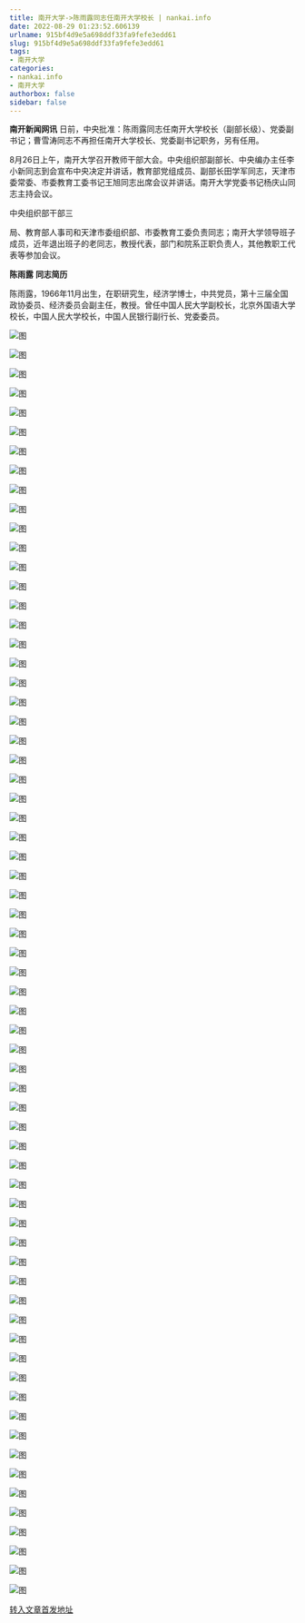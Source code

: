 ```yaml
---
title: 南开大学->陈雨露同志任南开大学校长 | nankai.info
date: 2022-08-29 01:23:52.606139
urlname: 915bf4d9e5a698ddf33fa9fefe3edd61
slug: 915bf4d9e5a698ddf33fa9fefe3edd61
tags: 
- 南开大学
categories:
- nankai.info
- 南开大学
authorbox: false
sidebar: false
---
```

**南开新闻网讯** 日前，中央批准：陈雨露同志任南开大学校长（副部长级）、党委副书记；曹雪涛同志不再担任南开大学校长、党委副书记职务，另有任用。

8月26日上午，南开大学召开教师干部大会。中央组织部副部长、中央编办主任李小新同志到会宣布中央决定并讲话，教育部党组成员、副部长田学军同志，天津市委常委、市委教育工委书记王旭同志出席会议并讲话。南开大学党委书记杨庆山同志主持会议。

中央组织部干部三
<!--more-->
局、教育部人事司和天津市委组织部、市委教育工委负责同志；南开大学领导班子成员，近年退出班子的老同志，教授代表，部门和院系正职负责人，其他教职工代表等参加会议。

**陈雨露** **同志简历**

陈雨露，1966年11月出生，在职研究生，经济学博士，中共党员，第十三届全国政协委员、经济委员会副主任，教授。曾任中国人民大学副校长，北京外国语大学校长，中国人民大学校长，中国人民银行副行长、党委委员。

![图](http://news.nankai.edu.cn/ywsd/system/2022/08/26/g)

![图](http://news.nankai.edu.cn/ywsd/system/2022/08/26/p)

![图](http://news.nankai.edu.cn/ywsd/system/2022/08/26/j)

![图](http://news.nankai.edu.cn/ywsd/system/2022/08/26/)

![图](http://news.nankai.edu.cn/ywsd/system/2022/08/26/0)

![图](http://news.nankai.edu.cn/ywsd/system/2022/08/26/0)

![图](http://news.nankai.edu.cn/ywsd/system/2022/08/26/4)

![图](http://news.nankai.edu.cn/ywsd/system/2022/08/26/5)

![图](http://news.nankai.edu.cn/ywsd/system/2022/08/26/8)

![图](http://news.nankai.edu.cn/ywsd/system/2022/08/26/b)

![图](http://news.nankai.edu.cn/ywsd/system/2022/08/26/2)

![图](http://news.nankai.edu.cn/ywsd/system/2022/08/26/d)

![图](http://news.nankai.edu.cn/ywsd/system/2022/08/26/_)

![图](http://news.nankai.edu.cn/ywsd/system/2022/08/26/5)

![图](http://news.nankai.edu.cn/ywsd/system/2022/08/26/3)

![图](http://news.nankai.edu.cn/ywsd/system/2022/08/26/5)

![图](http://news.nankai.edu.cn/ywsd/system/2022/08/26/7)

![图](http://news.nankai.edu.cn/ywsd/system/2022/08/26/4)

![图](http://news.nankai.edu.cn/ywsd/system/2022/08/26/0)

![图](http://news.nankai.edu.cn/ywsd/system/2022/08/26/0)

![图](http://news.nankai.edu.cn/ywsd/system/2022/08/26/0)

![图](http://news.nankai.edu.cn/ywsd/system/2022/08/26/3)

![图](http://news.nankai.edu.cn/ywsd/system/2022/08/26/0)

![图](http://news.nankai.edu.cn/ywsd/system/2022/08/26/0)

![图](http://news.nankai.edu.cn/)

![图](http://news.nankai.edu.cn/ywsd/system/2022/08/26/5)

![图](http://news.nankai.edu.cn/ywsd/system/2022/08/26/7)

![图](http://news.nankai.edu.cn/ywsd/system/2022/08/26/4)

![图](http://news.nankai.edu.cn/)

![图](http://news.nankai.edu.cn/ywsd/system/2022/08/26/0)

![图](http://news.nankai.edu.cn/ywsd/system/2022/08/26/0)

![图](http://news.nankai.edu.cn/ywsd/system/2022/08/26/0)

![图](http://news.nankai.edu.cn/)

![图](http://news.nankai.edu.cn/ywsd/system/2022/08/26/3)

![图](http://news.nankai.edu.cn/ywsd/system/2022/08/26/0)

![图](http://news.nankai.edu.cn/ywsd/system/2022/08/26/0)

![图](http://news.nankai.edu.cn/)

![图](http://news.nankai.edu.cn/ywsd/system/2022/08/26/c)

![图](http://news.nankai.edu.cn/ywsd/system/2022/08/26/i)

![图](http://news.nankai.edu.cn/ywsd/system/2022/08/26/p)

![图](http://news.nankai.edu.cn/)

![图](http://news.nankai.edu.cn/ywsd/system/2022/08/26/n)

![图](http://news.nankai.edu.cn/ywsd/system/2022/08/26/c)

![图](http://news.nankai.edu.cn/ywsd/system/2022/08/26/)

![图](http://news.nankai.edu.cn/ywsd/system/2022/08/26/u)

![图](http://news.nankai.edu.cn/ywsd/system/2022/08/26/d)

![图](http://news.nankai.edu.cn/ywsd/system/2022/08/26/e)

![图](http://news.nankai.edu.cn/ywsd/system/2022/08/26/)

![图](http://news.nankai.edu.cn/ywsd/system/2022/08/26/i)

![图](http://news.nankai.edu.cn/ywsd/system/2022/08/26/a)

![图](http://news.nankai.edu.cn/ywsd/system/2022/08/26/k)

![图](http://news.nankai.edu.cn/ywsd/system/2022/08/26/n)

![图](http://news.nankai.edu.cn/ywsd/system/2022/08/26/a)

![图](http://news.nankai.edu.cn/ywsd/system/2022/08/26/n)

![图](http://news.nankai.edu.cn/ywsd/system/2022/08/26/)

![图](http://news.nankai.edu.cn/ywsd/system/2022/08/26/s)

![图](http://news.nankai.edu.cn/ywsd/system/2022/08/26/w)

![图](http://news.nankai.edu.cn/ywsd/system/2022/08/26/e)

![图](http://news.nankai.edu.cn/ywsd/system/2022/08/26/n)

![图](http://news.nankai.edu.cn/)

![图](http://news.nankai.edu.cn/)

![图](http://news.nankai.edu.cn/ywsd/system/2022/08/26/:)

![图](http://news.nankai.edu.cn/ywsd/system/2022/08/26/p)

![图](http://news.nankai.edu.cn/ywsd/system/2022/08/26/t)

![图](http://news.nankai.edu.cn/ywsd/system/2022/08/26/t)

![图](http://news.nankai.edu.cn/ywsd/system/2022/08/26/h)

[转入文章首发地址](http://news.nankai.edu.cn/ywsd/system/2022/08/26/030052607.shtml)